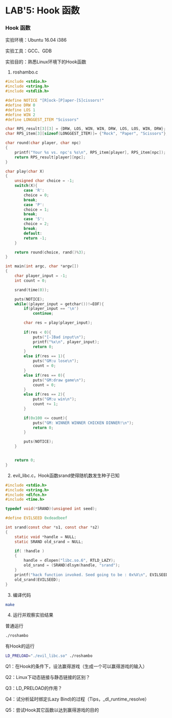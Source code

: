 # LAB'5: Hook 函数
### Hook 函数
实验环境：Ubuntu 16.04 i386

实验工具：GCC、GDB

实验目的：熟悉Linux环境下的Hook函数

1. roshambo.c

```c
#include <stdio.h>
#include <string.h>
#include <stdlib.h>

#define NOTICE "[R]ock-[P]aper-[S]cissors!"
#define DRW 0
#define LOS 1
#define WIN 2
#define LONGGEST_ITEM "Scissors"

char RPS_result[3][3] = {DRW, LOS, WIN, WIN, DRW, LOS, LOS, WIN, DRW};
char RPS_item[3][sizeof(LONGGEST_ITEM)]= {"Rock", "Paper", "Scissors"};

char round(char player, char npc)
{
    printf("Your %s vs. npc's %s\n", RPS_item[player], RPS_item[npc]);
    return RPS_result[player][npc];
}

char play(char X)
{
    unsigned char choice = -1;
    switch(X){
        case 'R':
        choice = 0;
        break;
        case 'P':
        choice = 1;
        break;
        case 'S':
        choice = 2;
        break;
        default:
        return -1;
    }

    return round(choice, rand()%3);
}

int main(int argc, char *argv[])
{
    char player_input = -1;
    int count = 0;

    srand(time(0));

    puts(NOTICE);
    while((player_input = getchar())!=EOF){
        if(player_input == '\n')
            continue;

        char res = play(player_input);
        
        if(res < 0){
            puts("[-]Bad input\n");
            printf("%x\n", player_input);
            return 0;
        }
        else if(res == 1){
            puts("GM:u lose\n");
            count = 0;
        }
        else if(res == 0){
            puts("GM:draw game\n");
            count = 0;
        }
        else if(res == 2){
            puts("GM:u win\n");
            count += 1;
        }

        if(0x100 <= count){
            puts("GM: WINNER WINNER CHICKEN DINNER!\n");
            return 0;
        }

        puts(NOTICE);
    }


    return 0;
}
```
2. evil_libc.c，Hook函数srand使得随机数发生种子已知

```c
#include <stdio.h>
#include <string.h>
#include <dlfcn.h>
#include <time.h>

typedef void(*SRAND)(unsigned int seed);

#define EVILSEED 0xdeadbeef

int srand(const char *s1, const char *s2)
{
    static void *handle = NULL;
    static SRAND old_srand = NULL;

    if( !handle )
    {
        handle = dlopen("libc.so.6", RTLD_LAZY);
        old_srand = (SRAND)dlsym(handle, "srand");
    }
    printf("hack function invoked. Seed going to be : 0x%X\n", EVILSEED);
    old_srand(EVILSEED);
}
```

3. 编译代码

```sh
make
```

4. 运行并观察实验结果  

普通运行
```sh
./roshambo 
```
有Hook的运行
```sh
LD_PRELOAD="./evil_libc.so" ./roshambo 
```
Q1：在Hook的条件下，设法赢得游戏（生成一个可以赢得游戏的输入）  

Q2：Linux下动态链接与静态链接的区别？

Q3：LD_PRELOAD的作用？

Q4：试分析延时绑定(Lazy Bind)的过程（Tips，_dl_runtime_resolve）

Q5：尝试Hook其它函数以达到赢得游戏的目的

